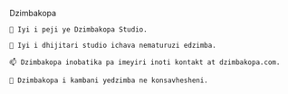 Dzimbakopa

    🔭 Iyi i peji ye Dzimbakopa Studio.

    🌱 Iyi i dhijitari studio ichava nematuruzi edzimba.

    📫 Dzimbakopa inobatika pa imeyiri inoti kontakt at dzimbakopa.com.

    🌱 Dzimbakopa i kambani yedzimba ne konsavhesheni.

